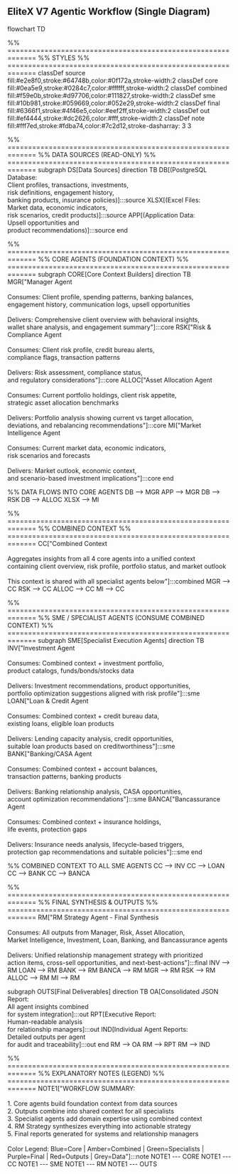 ## EliteX V7 Agentic Workflow (Single Diagram)

flowchart TD

%% =============================================================
%% STYLES
%% =============================================================
classDef source fill:#e2e8f0,stroke:#64748b,color:#0f172a,stroke-width:2
classDef core fill:#0ea5e9,stroke:#0284c7,color:#ffffff,stroke-width:2
classDef combined fill:#f59e0b,stroke:#d97706,color:#111827,stroke-width:2
classDef sme fill:#10b981,stroke:#059669,color:#052e29,stroke-width:2
classDef final fill:#6366f1,stroke:#4f46e5,color:#eef2ff,stroke-width:2
classDef out fill:#ef4444,stroke:#dc2626,color:#fff,stroke-width:2
classDef note fill:#fff7ed,stroke:#fdba74,color:#7c2d12,stroke-dasharray: 3 3

%% =============================================================
%% DATA SOURCES (READ-ONLY)
%% =============================================================
subgraph DS[Data Sources]
direction TB
  DB[(PostgreSQL Database:<br/>Client profiles, transactions, investments,<br/>risk definitions, engagement history,<br/>banking products, insurance policies)]:::source
  XLSX[(Excel Files:<br/>Market data, economic indicators,<br/>risk scenarios, credit products)]:::source
  APP[(Application Data:<br/>Upsell opportunities and<br/>product recommendations)]:::source
end

%% =============================================================
%% CORE AGENTS (FOUNDATION CONTEXT)
%% =============================================================
subgraph CORE[Core Context Builders]
direction TB
  MGR["Manager Agent<br/><br/>Consumes: Client profile, spending patterns, banking balances,<br/>engagement history, communication logs, upsell opportunities<br/><br/>Delivers: Comprehensive client overview with behavioral insights,<br/>wallet share analysis, and engagement summary"]:::core
  RSK["Risk & Compliance Agent<br/><br/>Consumes: Client risk profile, credit bureau alerts,<br/>compliance flags, transaction patterns<br/><br/>Delivers: Risk assessment, compliance status,<br/>and regulatory considerations"]:::core
  ALLOC["Asset Allocation Agent<br/><br/>Consumes: Current portfolio holdings, client risk appetite,<br/>strategic asset allocation benchmarks<br/><br/>Delivers: Portfolio analysis showing current vs target allocation,<br/>deviations, and rebalancing recommendations"]:::core
  MI["Market Intelligence Agent<br/><br/>Consumes: Current market data, economic indicators,<br/>risk scenarios and forecasts<br/><br/>Delivers: Market outlook, economic context,<br/>and scenario-based investment implications"]:::core
end

%% DATA FLOWS INTO CORE AGENTS
DB --> MGR
APP --> MGR
DB --> RSK
DB --> ALLOC
XLSX --> MI

%% =============================================================
%% COMBINED CONTEXT
%% =============================================================
CC["Combined Context<br/><br/>Aggregates insights from all 4 core agents into a unified context<br/>containing client overview, risk profile, portfolio status, and market outlook<br/><br/>This context is shared with all specialist agents below"]:::combined
MGR --> CC
RSK --> CC
ALLOC --> CC
MI --> CC

%% =============================================================
%% SME / SPECIALIST AGENTS (CONSUME COMBINED CONTEXT)
%% =============================================================
subgraph SME[Specialist Execution Agents]
direction TB
  INV["Investment Agent<br/><br/>Consumes: Combined context + investment portfolio,<br/>product catalogs, funds/bonds/stocks data<br/><br/>Delivers: Investment recommendations, product opportunities,<br/>portfolio optimization suggestions aligned with risk profile"]:::sme
  LOAN["Loan & Credit Agent<br/><br/>Consumes: Combined context + credit bureau data,<br/>existing loans, eligible loan products<br/><br/>Delivers: Lending capacity analysis, credit opportunities,<br/>suitable loan products based on creditworthiness"]:::sme
  BANK["Banking/CASA Agent<br/><br/>Consumes: Combined context + account balances,<br/>transaction patterns, banking products<br/><br/>Delivers: Banking relationship analysis, CASA opportunities,<br/>account optimization recommendations"]:::sme
  BANCA["Bancassurance Agent<br/><br/>Consumes: Combined context + insurance holdings,<br/>life events, protection gaps<br/><br/>Delivers: Insurance needs analysis, lifecycle-based triggers,<br/>protection gap recommendations and suitable policies"]:::sme
end

%% COMBINED CONTEXT TO ALL SME AGENTS
CC --> INV
CC --> LOAN
CC --> BANK
CC --> BANCA

%% =============================================================
%% FINAL SYNTHESIS & OUTPUTS
%% =============================================================
RM["RM Strategy Agent - Final Synthesis<br/><br/>Consumes: All outputs from Manager, Risk, Asset Allocation,<br/>Market Intelligence, Investment, Loan, Banking, and Bancassurance agents<br/><br/>Delivers: Unified relationship management strategy with prioritized<br/>action items, cross-sell opportunities, and next-best-actions"]:::final
INV --> RM
LOAN --> RM
BANK --> RM
BANCA --> RM
MGR --> RM
RSK --> RM
ALLOC --> RM
MI --> RM

subgraph OUTS[Final Deliverables]
direction TB
  OA[Consolidated JSON Report:<br/>All agent insights combined<br/>for system integration]:::out
  RPT[Executive Report:<br/>Human-readable analysis<br/>for relationship managers]:::out
  IND[Individual Agent Reports:<br/>Detailed outputs per agent<br/>for audit and traceability]:::out
end
RM --> OA
RM --> RPT
RM --> IND

%% =============================================================
%% EXPLANATORY NOTES (LEGEND)
%% =============================================================
NOTE1["WORKFLOW SUMMARY:<br/><br/>1. Core agents build foundation context from data sources<br/>2. Outputs combine into shared context for all specialists<br/>3. Specialist agents add domain expertise using combined context<br/>4. RM Strategy synthesizes everything into actionable strategy<br/>5. Final reports generated for systems and relationship managers<br/><br/>Color Legend: Blue=Core | Amber=Combined | Green=Specialists | Purple=Final | Red=Outputs | Grey=Data"]:::note
NOTE1 --- CORE
NOTE1 --- CC
NOTE1 --- SME
NOTE1 --- RM
NOTE1 --- OUTS


